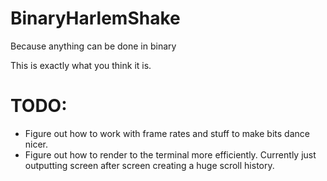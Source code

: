 BinaryHarlemShake
=================

Because anything can be done in binary

This is exactly what you think it is.

TODO:
=====

* Figure out how to work with frame rates and stuff to make bits dance nicer.
* Figure out how to render to the terminal more efficiently. Currently just outputting screen after screen creating a huge scroll history.
